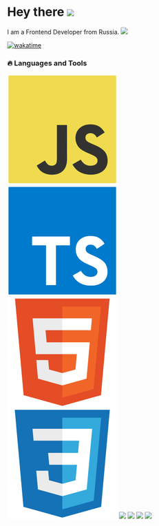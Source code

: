 <h1>
  Hey there
  <img src="https://media.giphy.com/media/hvRJCLFzcasrR4ia7z/giphy.gif" width="30px"/>
</h1>
I am a Frontend Developer from Russia.
<img src="https://media2.giphy.com/media/v1.Y2lkPTc5MGI3NjExMXE1cmg0end0dXZzeWdoYzV4MDFrZG43Nmo4dnpiMjJkZTllcjgyYiZlcD12MV9pbnRlcm5hbF9naWZfYnlfaWQmY3Q9Zw/11kEuHSQAXXiGQ/giphy.gif"> 
<br/>


[![wakatime](https://wakatime.com/badge/user/ea0dbd20-b0d5-46f4-8be2-3305681196be.svg)](https://wakatime.com/@ea0dbd20-b0d5-46f4-8be2-3305681196be)

<h3 align="left">🔥 Languages and Tools</h3>
<div>
  <img src="https://raw.githubusercontent.com/devicons/devicon/1119b9f84c0290e0f0b38982099a2bd027a48bf1/icons/javascript/javascript-original.svg"> 
  <img src="https://raw.githubusercontent.com/devicons/devicon/1119b9f84c0290e0f0b38982099a2bd027a48bf1/icons/typescript/typescript-original.svg"> 
  <img src="https://github.com/devicons/devicon/raw/master/icons/html5/html5-original.svg"> 
  <img src="https://github.com/devicons/devicon/raw/master/icons/css3/css3-original.svg"> 
  <img src="https://camo.githubusercontent.com/d8bfd8a9fdd10125b6f78135226375f25c8fecf6c3a7a5ff2138ed09d0663c9f/68747470733a2f2f63646e2e776f726c64766563746f726c6f676f2e636f6d2f6c6f676f732f72656475782e737667"> 
  <img src="https://camo.githubusercontent.com/118beaba8872ecd1cc0fa048abc853d8a1717a549bd2627eade643e4a5fd66d3/68747470733a2f2f766974656a732e6465762f6c6f676f2e737667"> 
  <img src="https://camo.githubusercontent.com/c6c2090f5f1c5f17280533d3ef368dc48090afaa8b112ed42f21787eee27ea27/68747470733a2f2f6272616e646570732e636f6d2f69636f6e2d646f776e6c6f61642f4e2f4e6f64656a732d69636f6e2d766563746f722d30322e737667"> 
  <img src="https://camo.githubusercontent.com/c6c2090f5f1c5f17280533d3ef368dc48090afaa8b112ed42f21787eee27ea27/68747470733a2f2f6272616e646570732e636f6d2f69636f6e2d646f776e6c6f61642f4e2f4e6f64656a732d69636f6e2d766563746f722d30322e737667"> 
</div>



